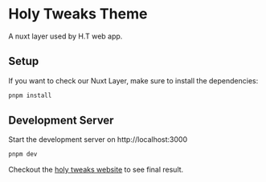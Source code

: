 # Holy Tweaks Theme

A nuxt layer used by H.T web app.

## Setup

If you want to check our Nuxt Layer, make sure to install the dependencies:

```bash
pnpm install
```

## Development Server

Start the development server on http://localhost:3000

```bash
pnpm dev
```

Checkout the [holy tweaks website](https://www.holytweaks.com/) to see final result.
